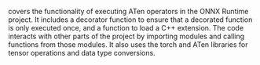 covers the functionality of executing ATen operators in the ONNX Runtime project. It includes a decorator function to ensure that a decorated function is only executed once, and a function to load a C++ extension. The code interacts with other parts of the project by importing modules and calling functions from those modules. It also uses the torch and ATen libraries for tensor operations and data type conversions.